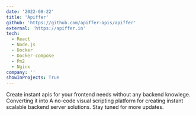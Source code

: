 ```yaml
---
date: '2022-08-22'
title: 'Apiffer'
github: 'https://github.com/apiffer-apis/apiffer'
external: 'https://apiffer.in'
tech:
  - React
  - Node.js
  - Docker
  - Docker-compose
  - Pm2
  - Nginx
company: ''
showInProjects: True
---
```


Create instant apis for your frontend needs without any backend knowlege. Converting it into A no-code visual scripting platform for creating instant scalable backend server solutions. Stay tuned for more updates.
